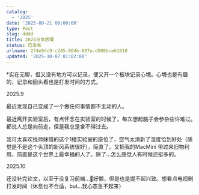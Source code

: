 ```yaml
---
catalog:
  - '2025'
date: '2025-09-21 08:00:00'
type: Post
slug: dddd
title: 2025日常感慨
status: 已发布
urlname: 274e9dc9-c245-804b-807a-d088bce61810
updated: '2025-10-07 01:02:00'
---
```


*实在无聊，但又没有地方可以记录，便又开一个板块记录心境。心境也是有趣的，记录和回头看也是打发时间的方式。


2025.9


最近发现自己变成了一个做任何事情都不主动的人。


最近离开实验室后，有点怀念在实验室的时候了，每次想起脑子会参杂些许难过。都说人总是向前走，但是我总是舍不得过去。


我可太喜欢找师妹借的这个1楼实验室的座位了，空气太清新了湿度恰到好处（感觉是不是这个头顶的新风系统很好），简直了。又把我的MacMini 带过来旧物利用，简直是这个世界上最幸福的人了。除了…怎么感觉人有时候还挺多的。


2025.10


还没补完论文，以至于没复习前端…🥲好懒，但是也是提不起兴致。想看点电视剧打发时间（休息也不合适，but…我心态急不起来）

